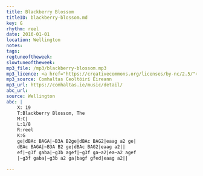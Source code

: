 ```yaml
---
title: Blackberry Blossom
titleID: blackberry-blossom.md
key: G
rhythm: reel
date: 2016-01-01
location: Wellington
notes:
tags: 
regtuneoftheweek:
slowtuneoftheweek:
mp3_file: /mp3/blackberry-blossom.mp3
mp3_licence: <a href="https://creativecommons.org/licenses/by-nc/2.5/">CC-BY-NC-2.5</a>
mp3_source: Comhaltas Ceoltóirí Éireann
mp3_url: https://comhaltas.ie/music/detail/
abc_url: 
source: Wellington
abc: |
    X: 19
    T:Blackberry Blossom, The
    M:C|
    L:1/8
    R:reel
    K:G
    ge|dBAc BAGA|~B3A B2ge|dBAc BAG2|eaag a2 ge|
    dBAc BAGA|~B3A B2 ge|dBAc BAG2|eaag a2||
    ef|~g3f gaba|~g3b agef|~g3f ga~a2|ea~a2 agef
    |~g3f gaba|~g3b a2 ga|bagf gfed|eaag a2||
    
---
```

